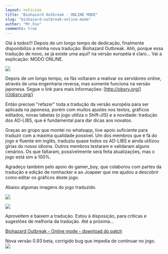 ```yaml
---
layout: noticias
title: "Biohazard Outbreak - ONLINE MODE"
slug: "biohazard-outbreak-online-mode"
author: "Mr.Fox"
comments: true
---
```


Olá à todos!!! Depois de um longo tempo de dedicação, finalmente disponibilizo a minha nova tradução: Biohazard Outbreak. Ahh, porque essa tradução de novo, se já existe uma aqui? na versão européia é claro... Vai a explicação: MODO ONLINE.

![](//img.romhackers.org/traducoes/[PS2]%20Biohazard%20Outbreak%20-%20PoBRe%20-%201.png)

Depois de um longo tempo, os fãs voltaram a reativar os servidores online, através de uma engenharia reversa, mas somente funciona na versão japonesa. Segue o link para mais informações: [http://obsrv.org/](//obsrv.org/)

Então precisei "refazer" toda a tradução da versão européia para ser aplicada na japonesa, porém com muitos ajustes nos textos, gráficos editados, novas tabelas (o jogo utiliza o Shift-JIS) e a novidade: tradução dos AD-LIBS, que é fundamental para dar dicas aos novatos.

Graças ao grupo que montei no whatsapp, tive apoio suficiente para traduzir com a máxima qualidade possível. Um dos membros que é fã do jogo e fluente em inglês, traduziu quase todos os AD-LIBS e ainda utilizou gírias do nosso idioma. Outros membros testaram e validaram alguns cenários. Os que faltaram, possívelmente será feita atualizações, mas o jogo está sim a 100%.

Agradeço também pelo apoio do gamer_boy, que colaborou com partes da tradução e edição de romhacker e ao Joapeer que me ajudou a descobrir como editar os gráficos deste jogo.

Abaixo algumas imagens do jogo traduzido.

![](//img.romhackers.org/traducoes/[PS2]%20Biohazard%20Outbreak%20-%20PoBRe%20-%205.png)

![](//img.romhackers.org/traducoes/[PS2]%20Biohazard%20Outbreak%20-%20PoBRe%20-%206.png)

Aproveitem e baixem a tradução. Estou à disposição, para críticas e sugestões de melhoria da tradução. Até a próxima...

[Biohazard Outbreak - Online mode - download do patch](//romhackers.org/traducoes/console/playstation-2/biohazard-outbreak-online-mode-(po.b.r.e.)/)

Nova versão 0.93 beta, corrigido bug que impedia de continuar no jogo.\
![](//web.archive.org/web/20200928103531im_/http://romhackers.org/uploads/smil47047241216ea.gif)
